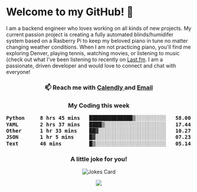 <h1> Welcome to my GitHub! 👋 </h1>


  I am a backend engineer who loves working on all kinds of new projects. My current passion project is creating a fully automated blinds/humidifer system based on a Rasberry Pi to keep my beloved piano in tune no matter changing weather conditions. When I am not practicing piano, you'll find me exploring Denver, playing tennis, watching movies, or listening to music (check out what I've been listening to recently on [Last.fm](https://www.last.fm/user/mballa000). I am a passionate, driven developer and would love to connect and chat with everyone!

<h3 align = "center"> 📫 Reach me with <a href = "https://calendly.com/msbrandt00/30min"> Calendly </a> and <a href="mailto:msbrandt00@gmail.com">Email</a> 
 </h3>


 
<div align = "center"
[![Anurag's GitHub stats](https://github-readme-stats.vercel.app/api?username=mbrandt00)](https://github.com/anuraghazra/github-readme-stats)
          </div>
<h3 align="center">
  My Coding this week
<!--START_SECTION:waka-->

```txt
Python     8 hrs 45 mins   ██████████████▒░░░░░░░░░░   58.00 %
YAML       2 hrs 37 mins   ████▒░░░░░░░░░░░░░░░░░░░░   17.44 %
Other      1 hr 33 mins    ██▓░░░░░░░░░░░░░░░░░░░░░░   10.27 %
JSON       1 hr 5 mins     █▓░░░░░░░░░░░░░░░░░░░░░░░   07.23 %
Text       46 mins         █▒░░░░░░░░░░░░░░░░░░░░░░░   05.14 %
```

<!--END_SECTION:waka-->

### A little joke for you!

![Jokes Card](https://readme-jokes.vercel.app/api?hideBorder)

<a href="https://www.linkedin.com/in/mbrandt00/"><img src="https://img.shields.io/badge/linkedin-%230077B5.svg?&style=for-the-badge&logo=linkedin&logoColor=white" /></a>
